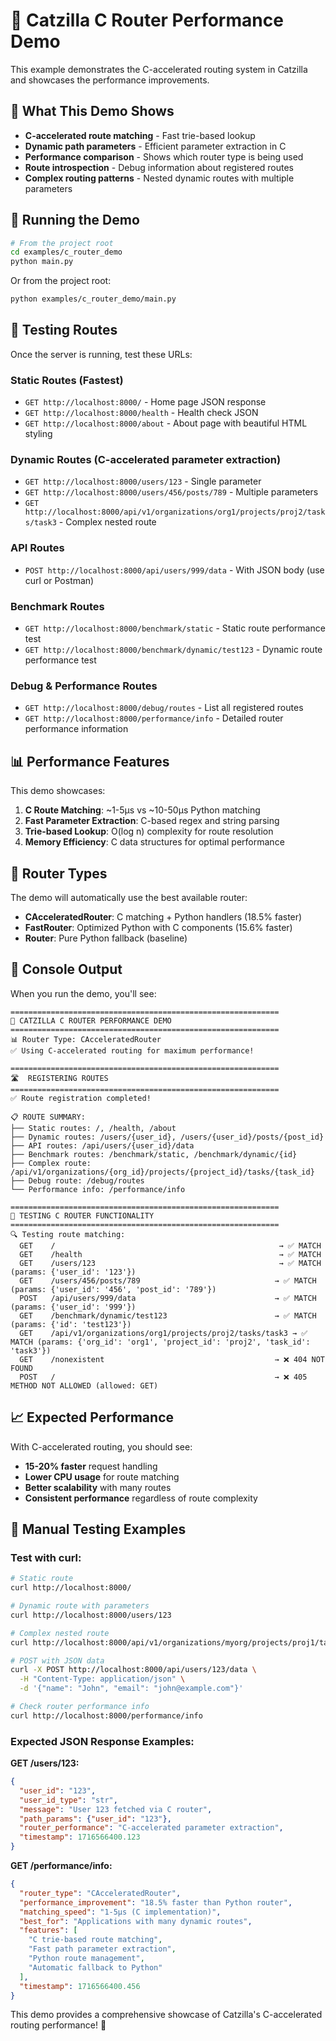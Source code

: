 # 🚀 Catzilla C Router Performance Demo

This example demonstrates the C-accelerated routing system in Catzilla and showcases the performance improvements.

## 🎯 What This Demo Shows

- **C-accelerated route matching** - Fast trie-based lookup
- **Dynamic path parameters** - Efficient parameter extraction in C
- **Performance comparison** - Shows which router type is being used
- **Route introspection** - Debug information about registered routes
- **Complex routing patterns** - Nested dynamic routes with multiple parameters

## 🚀 Running the Demo

```bash
# From the project root
cd examples/c_router_demo
python main.py
```

Or from the project root:
```bash
python examples/c_router_demo/main.py
```

## 🧪 Testing Routes

Once the server is running, test these URLs:

### Static Routes (Fastest)
- `GET http://localhost:8000/` - Home page JSON response
- `GET http://localhost:8000/health` - Health check JSON
- `GET http://localhost:8000/about` - About page with beautiful HTML styling

### Dynamic Routes (C-accelerated parameter extraction)
- `GET http://localhost:8000/users/123` - Single parameter
- `GET http://localhost:8000/users/456/posts/789` - Multiple parameters
- `GET http://localhost:8000/api/v1/organizations/org1/projects/proj2/tasks/task3` - Complex nested route

### API Routes
- `POST http://localhost:8000/api/users/999/data` - With JSON body (use curl or Postman)

### Benchmark Routes
- `GET http://localhost:8000/benchmark/static` - Static route performance test
- `GET http://localhost:8000/benchmark/dynamic/test123` - Dynamic route performance test

### Debug & Performance Routes
- `GET http://localhost:8000/debug/routes` - List all registered routes
- `GET http://localhost:8000/performance/info` - Detailed router performance information

## 📊 Performance Features

This demo showcases:

1. **C Route Matching**: ~1-5μs vs ~10-50μs Python matching
2. **Fast Parameter Extraction**: C-based regex and string parsing
3. **Trie-based Lookup**: O(log n) complexity for route resolution
4. **Memory Efficiency**: C data structures for optimal performance

## 🔧 Router Types

The demo will automatically use the best available router:

- **CAcceleratedRouter**: C matching + Python handlers (18.5% faster)
- **FastRouter**: Optimized Python with C components (15.6% faster)
- **Router**: Pure Python fallback (baseline)

## 🧪 Console Output

When you run the demo, you'll see:

```
============================================================
🚀 CATZILLA C ROUTER PERFORMANCE DEMO
============================================================
📊 Router Type: CAcceleratedRouter
✅ Using C-accelerated routing for maximum performance!

============================================================
🛣️  REGISTERING ROUTES
============================================================
✅ Route registration completed!

📋 ROUTE SUMMARY:
├── Static routes: /, /health, /about
├── Dynamic routes: /users/{user_id}, /users/{user_id}/posts/{post_id}
├── API routes: /api/users/{user_id}/data
├── Benchmark routes: /benchmark/static, /benchmark/dynamic/{id}
├── Complex route: /api/v1/organizations/{org_id}/projects/{project_id}/tasks/{task_id}
├── Debug route: /debug/routes
└── Performance info: /performance/info

============================================================
🧪 TESTING C ROUTER FUNCTIONALITY
============================================================
🔍 Testing route matching:
  GET    /                                                  → ✅ MATCH
  GET    /health                                            → ✅ MATCH
  GET    /users/123                                         → ✅ MATCH (params: {'user_id': '123'})
  GET    /users/456/posts/789                              → ✅ MATCH (params: {'user_id': '456', 'post_id': '789'})
  POST   /api/users/999/data                               → ✅ MATCH (params: {'user_id': '999'})
  GET    /benchmark/dynamic/test123                        → ✅ MATCH (params: {'id': 'test123'})
  GET    /api/v1/organizations/org1/projects/proj2/tasks/task3 → ✅ MATCH (params: {'org_id': 'org1', 'project_id': 'proj2', 'task_id': 'task3'})
  GET    /nonexistent                                      → ❌ 404 NOT FOUND
  POST   /                                                 → ❌ 405 METHOD NOT ALLOWED (allowed: GET)
```

## 📈 Expected Performance

With C-accelerated routing, you should see:
- **15-20% faster** request handling
- **Lower CPU usage** for route matching
- **Better scalability** with many routes
- **Consistent performance** regardless of route complexity

## 🧪 Manual Testing Examples

### Test with curl:

```bash
# Static route
curl http://localhost:8000/

# Dynamic route with parameters
curl http://localhost:8000/users/123

# Complex nested route
curl http://localhost:8000/api/v1/organizations/myorg/projects/proj1/tasks/task42

# POST with JSON data
curl -X POST http://localhost:8000/api/users/123/data \
  -H "Content-Type: application/json" \
  -d '{"name": "John", "email": "john@example.com"}'

# Check router performance info
curl http://localhost:8000/performance/info
```

### Expected JSON Response Examples:

**GET /users/123:**
```json
{
  "user_id": "123",
  "user_id_type": "str",
  "message": "User 123 fetched via C router",
  "path_params": {"user_id": "123"},
  "router_performance": "C-accelerated parameter extraction",
  "timestamp": 1716566400.123
}
```

**GET /performance/info:**
```json
{
  "router_type": "CAcceleratedRouter",
  "performance_improvement": "18.5% faster than Python router",
  "matching_speed": "1-5μs (C implementation)",
  "best_for": "Applications with many dynamic routes",
  "features": [
    "C trie-based route matching",
    "Fast path parameter extraction",
    "Python route management",
    "Automatic fallback to Python"
  ],
  "timestamp": 1716566400.456
}
```

This demo provides a comprehensive showcase of Catzilla's C-accelerated routing performance! 🚀
